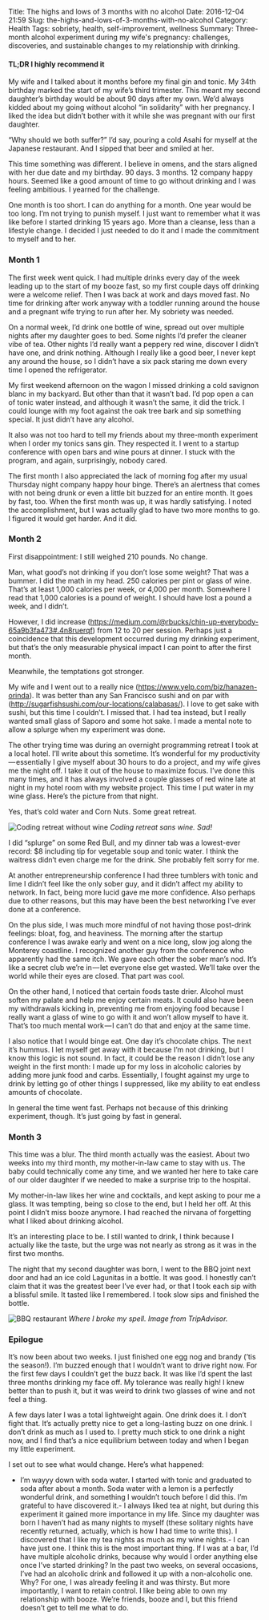 Title: The highs and lows of 3 months with no alcohol
Date: 2016-12-04 21:59
Slug: the-highs-and-lows-of-3-months-with-no-alcohol
Category: Health
Tags: sobriety, health, self-improvement, wellness
Summary: Three-month alcohol experiment during my wife's pregnancy: challenges, discoveries, and sustainable changes to my relationship with drinking.

#### TL;DR I highly recommend it

My wife and I talked about it months before my final gin and tonic. My 34th birthday marked the start of my wife’s third trimester. This meant my second daughter’s birthday would be about 90 days after my own. We’d always kidded about my going without alcohol “in solidarity” with her pregnancy. I liked the idea but didn’t bother with it while she was pregnant with our first daughter.

“Why should we both suffer?” I’d say, pouring a cold Asahi for myself at the Japanese restaurant. And I sipped that beer and smiled at her.

This time something was different. I believe in omens, and the stars aligned with her due date and my birthday. 90 days. 3 months. 12 company happy hours. Seemed like a good amount of time to go without drinking and I was feeling ambitious. I yearned for the challenge.

One month is too short. I can do anything for a month. One year would be too long. I’m not trying to punish myself. I just want to remember what it was like before I started drinking 15 years ago. More than a cleanse, less than a lifestyle change. I decided I just needed to do it and I made the commitment to myself and to her.

### Month 1

The first week went quick. I had multiple drinks every day of the week leading up to the start of my booze fast, so my first couple days off drinking were a welcome relief. Then I was back at work and days moved fast. No time for drinking after work anyway with a toddler running around the house and a pregnant wife trying to run after her. My sobriety was needed.

On a normal week, I’d drink one bottle of wine, spread out over multiple nights after my daughter goes to bed. Some nights I’d prefer the cleaner vibe of tea. Other nights I’d really want a peppery red wine, discover I didn’t have one, and drink nothing. Although I really like a good beer, I never kept any around the house, so I didn’t have a six pack staring me down every time I opened the refrigerator.

My first weekend afternoon on the wagon I missed drinking a cold savignon blanc in my backyard. But other than that it wasn’t bad. I’d pop open a can of tonic water instead, and although it wasn’t the same, it did the trick. I could lounge with my foot against the oak tree bark and sip something special. It just didn’t have any alcohol.

It also was not too hard to tell my friends about my three-month experiment when I order my tonics sans gin. They respected it. I went to a startup conference with open bars and wine pours at dinner. I stuck with the program, and again, surprisingly, nobody cared.

The first month I also appreciated the lack of morning fog after my usual Thursday night company happy hour binge. There’s an alertness that comes with not being drunk or even a little bit buzzed for an entire month. It goes by fast, too. When the first month was up, it was hardly satisfying. I noted the accomplishment, but I was actually glad to have two more months to go. I figured it would get harder. And it did.

### Month 2

First disappointment: I still weighed 210 pounds. No change.

Man, what good’s not drinking if you don’t lose some weight? That was a bummer. I did the math in my head. 250 calories per pint or glass of wine. That’s at least 1,000 calories per week, or 4,000 per month. Somewhere I read that 1,000 calories is a pound of weight. I should have lost a pound a week, and I didn’t.

However, I did increase (https://medium.com/@rbucks/chin-up-everybody-65a9b3fa473#.4n8ruerqf) from 12 to 20 per session. Perhaps just a coincidence that this development occurred during my drinking experiment, but that’s the only measurable physical impact I can point to after the first month.

Meanwhile, the temptations got stronger.

My wife and I went out to a really nice (https://www.yelp.com/biz/hanazen-orinda). It was better than any San Francisco sushi and on par with (http://sugarfishsushi.com/our-locations/calabasas/). I love to get sake with sushi, but this time I couldn’t. I missed that. I had tea instead, but I really wanted small glass of Saporo and some hot sake. I made a mental note to allow a splurge when my experiment was done.

The other trying time was during an overnight programming retreat I took at a local hotel. I’ll write about this sometime. It’s wonderful for my productivity — essentially I give myself about 30 hours to do a project, and my wife gives me the night off. I take it out of the house to maximize focus. I’ve done this many times, and it has always involved a couple glasses of red wine late at night in my hotel room with my website project. This time I put water in my wine glass. Here’s the picture from that night.

Yes, that’s cold water and Corn Nuts. Some great retreat.

![Coding retreat without wine]({static}/images/f961a-170mcmykw6xneiikrq1qkiw.jpeg)
*Coding retreat sans wine. Sad!*

I did “splurge” on some Red Bull, and my dinner tab was a lowest-ever record: $8 including tip for vegetable soup and tonic water. I think the waitress didn’t even charge me for the drink. She probably felt sorry for me.

At another entrepreneurship conference I had three tumblers with tonic and lime I didn’t feel like the only sober guy, and it didn’t affect my ability to network. In fact, being more lucid gave me more confidence. Also perhaps due to other reasons, but this may have been the best networking I’ve ever done at a conference.

On the plus side, I was much more mindful of not having those post-drink feelings: bloat, fog, and heaviness. The morning after the startup conference I was awake early and went on a nice long, slow jog along the Monterey coastline. I recognized another guy from the conference who apparently had the same itch. We gave each other the sober man’s nod. It’s like a secret club we’re in — let everyone else get wasted. We’ll take over the world while their eyes are closed. That part was cool.

On the other hand, I noticed that certain foods taste drier. Alcohol must soften my palate and help me enjoy certain meats. It could also have been my withdrawals kicking in, preventing me from enjoying food because I really want a glass of wine to go with it and won’t allow myself to have it. That’s too much mental work — I can’t do that and enjoy at the same time.

I also notice that I would binge eat. One day it’s chocolate chips. The next it’s hummus. I let myself get away with it because I’m not drinking, but I know this logic is not sound. In fact, it could be the reason I didn’t lose any weight in the first month: I made up for my loss in alcoholic calories by adding more junk food and carbs. Essentially, I fought against my urge to drink by letting go of other things I suppressed, like my ability to eat endless amounts of chocolate.

In general the time went fast. Perhaps not because of this drinking experiment, though. It’s just going by fast in general.

### Month 3

This time was a blur. The third month actually was the easiest. About two weeks into my third month, my mother-in-law came to stay with us. The baby could technically come any time, and we wanted her here to take care of our older daughter if we needed to make a surprise trip to the hospital.

My mother-in-law likes her wine and cocktails, and kept asking to pour me a glass. It was tempting, being so close to the end, but I held her off. At this point I didn’t miss booze anymore. I had reached the nirvana of forgetting what I liked about drinking alcohol.

It’s an interesting place to be. I still wanted to drink, I think because I actually like the taste, but the urge was not nearly as strong as it was in the first two months.

The night that my second daughter was born, I went to the BBQ joint next door and had an ice cold Lagunitas in a bottle. It was good. I honestly can’t claim that it was the greatest beer I’ve ever had, or that I took each sip with a blissful smile. It tasted like I remembered. I took slow sips and finished the bottle.

![BBQ restaurant]({static}/images/d5439-19vdzi7n5czl6hf3ucyahda.jpeg)
*Where I broke my spell. Image from TripAdvisor.*

### Epilogue

It’s now been about two weeks. I just finished one egg nog and brandy (’tis the season!). I’m buzzed enough that I wouldn’t want to drive right now. For the first few days I couldn’t get the buzz back. It was like I’d spent the last three months drinking my face off. My tolerance was really high! I knew better than to push it, but it was weird to drink two glasses of wine and not feel a thing.

A few days later I was a total lightweight again. One drink does it. I don’t fight that. It’s actually pretty nice to get a long-lasting buzz on one drink. I don’t drink as much as I used to. I pretty much stick to one drink a night now, and I find that’s a nice equilibrium between today and when I began my little experiment.

I set out to see what would change. Here’s what happened:

- I’m wayyy down with soda water. I started with tonic and graduated to soda after about a month. Soda water with a lemon is a perfectly wonderful drink, and something I wouldn’t touch before I did this. I’m grateful to have discovered it.- I always liked tea at night, but during this experiment it gained more importance in my life. Since my daughter was born I haven’t had as many nights to myself (these solitary nights have recently returned, actually, which is how I had time to write this). I discovered that I like my tea nights as much as my wine nights.- I can have just one. I think this is the most important thing. If I was at a bar, I’d have multiple alcoholic drinks, because why would I order anything else once I’ve started drinking? In the past two weeks, on several occasions, I’ve had an alcoholic drink and followed it up with a non-alcoholic one. Why? For one, I was already feeling it and was thirsty. But more importantly, I want to retain control. I like being able to own my relationship with booze. We’re friends, booze and I, but this friend doesn’t get to tell me what to do.